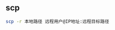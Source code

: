 <!--
 * @Description: 
 * @Version: 1.0
 * @Author: DaLao
 * @Email: dalao@xxx.com
 * @Date: 2022-01-03 00:56:31
 * @LastEditors: dalao
 * @LastEditTime: 2022-04-17 09:37:14
-->

## scp


```sh
scp -r 本地路径 远程用户@IP地址:远程目标路径
```